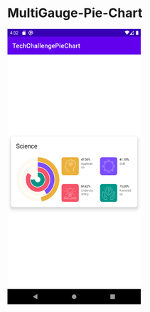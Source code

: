 # MultiGauge-Pie-Chart

<img src="https://github.com/swatii-solanki/MultiGauge-Pie-Chart/blob/master/app/src/main/device-2021-04-21-163312.png" width="300" height="620">
